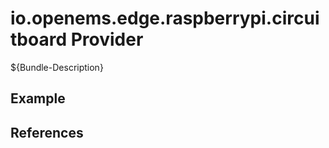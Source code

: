 # io.openems.edge.raspberrypi.circuitboard Provider

${Bundle-Description}

## Example

## References

